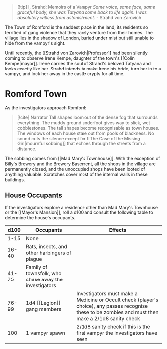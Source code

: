 > [!tip] I, Strahd: Memoirs of a Vampyr
> _Same voice, same face, same graceful body, she was Tatyana come back to life again. I was absolutely witless from astonishment._
> \- Strahd von Zarovich

The Town of Romford is the saddest place in the land, its residents so terrified of gang violence that they rarely venture from their homes. The village lies in the shadow of London, buried under mist but still unable to hide from the vampyr's sight.

Until recently, the [[Strahd von Zarovich|Professor]] had been silently coming to observe Irene Kempe, daughter of the town's [[Colin Kempe|mayor]]. Irene carries the soul of Strahd's beloved Tatyana and looks exactly like her. Strahd intends to make Irene his bride, turn her in to a vampyr, and lock her away in the castle crypts for all time.

# Romford Town

As the investigators approach Romford:

> [!cite] Narrator
> Tall shapes loom out of the dense fog that surrounds everything. The muddy ground underfoot gives way to slick, wet cobblestones. The tall shapes become recognisable as town houses. The windows of each house stare out from pools of blackness. No sound cuts the silence except for [[The Case of the Missing Girl|mournful sobbing]] that echoes through the streets from a distance.

The sobbing comes from [[Mad Mary's Townhouse]]. With the exception of Billy's Brewery and the Brewery Basement, all the shops in the village are permanently closed, and the unoccupied shops have been looted of anything valuable. Scratches cover most of the internal walls in these buildings.

## House Occupants
If the investigators explore a residence other than Mad Mary's Townhouse or the [[Mayor's Mansion]], roll a d100 and consult the following table to determine the house's occupants.

d100|Occupants|Effects
---|---|---
1-15|None|
16-40|Rats, insects, and other harbingers of plague|
41-75|Family of townsfolk, who chase away the investigators|
76-99|1d4 [[Legion]] gang members|Investigators must make a Medicine or Occult check (player's choice), any passes recognise these to be zombies and must then make a 2/1d8 sanity check
100|1 vampyr spawn|2/1d8 sanity check if this is the first vampyr the investigators have seen
